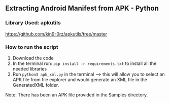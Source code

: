 ## Extracting Android Manifest from APK - Python

### Library Used: apkutils 
https://github.com/kin9-0rz/apkutils/tree/master 

### How to run the script
1. Download the code
2. In the terminal run: `pip install -r requirements.txt` to install all the needed libraries
3. Run `python3 apk_xml.py` in the terminal --> this will allow you to select an APK file from file explorer and would generate an XML file in the GeneratedXML folder.

Note: There has been an APK file provided in the Samples directory.
